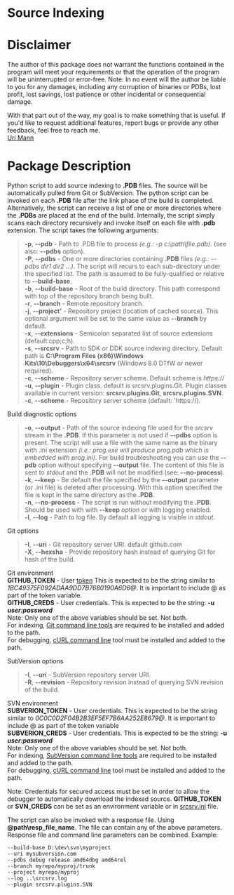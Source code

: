 # Source Indexing  

# Disclaimer  
The author of this package does not warrant the functions contained in the program will meet your requirements or that the operation of the program will be uninterrupted or error-free.  Note: In no event will the author be liable to you for any damages, including any corruption of binaries or PDBs, lost profit, lost savings, lost patience or other incidental or consequential damage.  

With that part out of the way, my goal is to make something that is useful. If you'd like to request additional features, report bugs or provide any other feedback, feel free to reach me.  
[Uri Mann](mailto:abba.mann@gmail.com)  

# Package Description  
Python script to add source indexing to **.PDB** files. The source will be automatically pulled from Git or SubVersion. The python script can be invoked on each **.PDB** file after the link phase of the build is completed. Alternatively, the script can receive a list of one or more directories where the **.PDBs** are placed at the end of the build. Internally, the script simply scans each directory recursively and invoke itself on each file with **.pdb** extension. The script takes the following arguments:

>**-p**, **--pdb** - Path to .PDB file to process *(e.g.: -p c:\path\file.pdb)*. (see also: **--pdbs** option).  
>**-P**, **--pdbs** - One or more directories containing **.PDB** files *(e.g.: --pdbs dir1 dir2 ...)*. The script will recurs to each sub-directory under the specified list. The path is assumed to be fully-qualified or relative to **--build-base**.  
>**-b**, **--build-base** - Root of the build directory. This path correspond with top of the repository branch being built.  
>**-r**, **--branch** - Remote repository branch.  
>**-j**, **--project'** - Repository project (location of cached source). This optional argument will be set to the same value as **--branch** by default.  
>**-x**, **--extensions** - Semicolon separated list of source extensions (default:cpp;c;h).  
>**-s**, **--srcsrv** - Path to SDK or DDK source indexing directory. Default path is **C:\Program Files (x86)\Windows Kits\10\Debuggers\x64\srcsrv** (Windows 8.0 DTfW or newer required).  
>**-c**, **--scheme** - Repository server scheme. Default scheme is *https://*  
>**-u**, **--plugin** - Plugin class. default is srcsrv.plugins.Git. Plugin classes available in current version: **srcsrv.plugins.Git**, **srcsrv.plugins.SVN**.  
>**-c**, **--scheme** - Repository server scheme (default: 'https://).  

Build diagnostic options

>**-o**, **--output** - Path of the source indexing file used for the *srcsrv* stream in the **.PDB**. If this parameter is not used if **--pdbs** option is present. The script will use a file with the same name as the binary with .ini extension *(i.e.: prog.exe will produce prog.pdb which is embedded with prog.ini)*. For build troubleshooting you can use the **--pdb** option without specifying **--output** file. The content of this file is sent to *stdout* and the **.PDB** will not be modified (see: **--no-process**).  
>**-k**, **--keep** - Be default the file specified by the **--output** parameter (or .ini file) is deleted after processing. With this option specified the file is kept in the same directory as the **.PDB**.  
>**-n**, **--no-process** - The script is run without modifying the **.PDB**. Should be used with with **--keep** option or with logging enabled.  
>**-l**, **--log** - Path to log file. By default all logging is visible in *stdout*.

Git options

>**-I**, **--uri** - Git repository server URI. default github.com  
>**-X**, **--hexsha** - Provide repository hash instead of querying Git for hash of the build.  

Git environment  
**GITHUB_TOKEN** - User [token](https://help.github.com/en/github/authenticating-to-github/creating-a-personal-access-token-for-the-command-line) This is expected to be the string similar to *1BC49375F092ADAA9DD7B7680190A6D6@*. It is important to include @ as part of the token variable.  
**GITHUB_CREDS** - User credentials. This is expected to be the string: **-u *user:password***  
Note: Only one of the above variables should be set. Not both.  
For indexing, [Git command line tools](https://git-scm.com/downloads) are required to be installed and added to the path.  
For debugging, [cURL command line](https://curl.haxx.se/download.html) tool must be installed and added to the path.  

SubVersion options

>**-I**, **--uri** - SubVersion repository server URI.  
>**-R**, **--revision** - Repository revision instead of querying SVN revision of the build.  

SVN environment  
**SUBVERION_TOKEN** - User credentials. This is expected to be the string similar to *0C0C0D2F04B2B3EF5EF7B6AA252E8679@*. It is important to include @ as part of the token variable  
**SUBVERION_CREDS** - User credentials. This is expected to be the string: **-u *user:password***  
Note: Only one of the above variables should be set. Not both.  
For indexing, [SubVersion command line tools](https://subversion.apache.org/packages.html) are required to be installed and added to the path.  
For debugging, [cURL command line](https://curl.haxx.se/download.html) tool must be installed and added to the path.  

Note: Credentials for secured access must be set in order to allow the debugger to automatically download the indexed source. **GITHUB_TOKEN** or **SVN_CREDS** can be set as an environment variable or in [srcsrv.ini](https://docs.microsoft.com/en-us/windows-hardware/drivers/debugger/the-srcsrv-ini-file) file.  

The script can also be invoked with a response file. Using **@path\resp_file_name**. The file can contain any of the above parameters. Response file and command line parameters can be combined. Example:

```
--build-base D:\dev\svn\myproject
--uri mysubversion.com
--pdbs debug release amd64dbg amd64rel  
--branch myrepo/myproj/trunk
--project myrepo/myproj
--log ..\srcsrv.log
--plugin srcsrv.plugins.SVN
```
